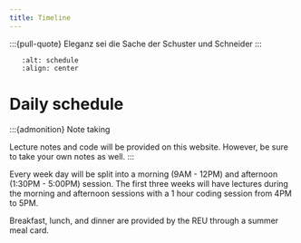 ```yaml
---
title: Timeline
---
```


:::{pull-quote}
Eleganz sei die Sache der Schuster und Schneider 
:::

```{image} resources/REUSCHEDULE.png
   :alt: schedule
   :align: center
```

 # Daily schedule

:::{admonition} Note taking

Lecture notes and code will be provided on this website. However, be sure to take your own notes as well. 
:::

Every week day will be split into a morning (9AM - 12PM) and afternoon (1:30PM - 5:00PM) session. The first three weeks will have lectures during the morning and afternoon sessions with a 1 hour coding session from 4PM to 5PM. 

Breakfast, lunch, and dinner are provided by the REU through a summer meal card. 